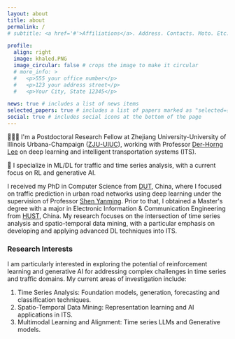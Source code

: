 ```yaml
---
layout: about
title: about
permalink: /
# subtitle: <a href='#'>Affiliations</a>. Address. Contacts. Moto. Etc.

profile:
  align: right
  image: khaled.PNG
  image_circular: false # crops the image to make it circular
  # more_info: >
  #   <p>555 your office number</p>
  #   <p>123 your address street</p>
  #   <p>Your City, State 12345</p>

news: true # includes a list of news items
selected_papers: true # includes a list of papers marked as "selected={true}"
social: true # includes social icons at the bottom of the page
---
```


👨🏻‍💻 I'm a Postdoctoral Research Fellow at Zhejiang University-University of Illinois Urbana-Champaign ([ZJU-UIUC](https://zjui.illinois.edu/)), working with Professor [Der-Horng Lee](https://scholar.google.com/citations?user=6x6z65IAAAAJ&hl=en) on deep learning and intelligent transportation systems (ITS).

🔬 I specialize in ML/DL for traffic and time series analysis, with a current focus on RL and generative AI.

I received my PhD in Computer Science from [DUT](http://en.dlut.edu.cn/), China, where I focused on traffic prediction in urban road networks using deep learning under the supervision of Professor [Shen Yanming](https://scholar.google.com/citations?user=MvlgpWcAAAAJ&hl=en). Prior to that, I obtained a Master's degree with a major in Electronic Information & Communication Engineering from [HUST](https://english.hust.edu.cn/), China. My research focuses on the intersection of time series analysis and spatio-temporal data mining, with a particular emphasis on developing and applying advanced DL techniques into ITS.

### Research Interests
I am particularly interested in exploring the potential of reinforcement learning and generative AI for addressing complex challenges in time series and traffic domains. My current areas of investigation include:
1. Time Series Analysis: Foundation models, generation, forecasting and classification techniques.
2. Spatio-Temporal Data Mining: Representation learning and AI applications in ITS.
3. Multimodal Learning and Alignment: Time series LLMs and Generative models.
